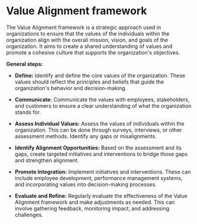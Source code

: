 # Value Alignment framework

The Value Alignment framework is a strategic approach used in organizations to ensure that the values of the individuals within the organization align with the overall mission, vision, and goals of the organization. It aims to create a shared understanding of values and promote a cohesive culture that supports the organization's objectives.

**General steps:**

* **Define:** Identify and define the core values of the organization. These values should reflect the principles and beliefs that guide the organization's behavior and decision-making.

* **Communicate:** Communicate the values with employees, stakeholders, and customers to ensure a clear understanding of what the organization stands for.

* **Assess Individual Values:** Assess the values of individuals within the organization. This can be done through surveys, interviews, or other assessment methods. Identify any gaps or misalignments.

* **Identify Alignment Opportunities:** Based on the assessment and its gaps, create targeted initiatives and interventions to bridge those gaps and strengthen alignment.

* **Promote Integration:** Implement initiatives and interventions. These can include employee development,  performance management systems, and incorporating values into decision-making processes.

* **Evaluate and Refine:** Regularly evaluate the effectiveness of the Value Alignment framework and make adjustments as needed. This can involve gathering feedback, monitoring impact, and addressing challenges.

